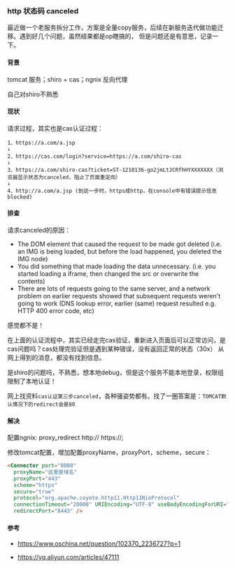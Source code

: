 ### http 状态码 canceled

最近做一个老服务拆分工作，方案是全量copy服务，后续在新服务迭代做功能迁移。遇到好几个问题，虽然结果都是op瞎搞的，
但是问题还是有意思，记录一下。

#### 背景
tomcat 服务；shiro + cas；ngnix 反向代理

自己对shiro不熟悉

#### 现状
请求过程，其实也是cas认证过程：
``` 
1、https://a.com/a.jsp
↓
2、https://cas.com/login?service=https://a.com/shiro-cas
↓
3、https://a.com/shiro-cas?ticket=ST-1210136-go2jmLtJCRfhHYXXXXXXX（浏览器显示状态为canceled，阻止了页面重定向）
↓
4、http://a.com/a.jsp (到这一步时，https成http，在console中有错误提示信息blocked)
```


#### 排查
请求canceled的原因：

- The DOM element that caused the request to be made got deleted (i.e. an IMG is being loaded, but before the load happened, you deleted the IMG node)
- You did something that made loading the data unnecessary. (i.e. you started loading a iframe, then changed the src or overwrite the contents)
- There are lots of requests going to the same server, and a network problem on earlier requests showed that subsequent requests weren't going to work (DNS lookup error, earlier (same) request resulted e.g. HTTP 400 error code, etc)

感觉都不是！

在上面的认证流程中，其实已经走完cas验证，重新进入页面后可以正常访问，是cas问题吗？cas处理完验证但是遇到某种错误，没有返回正常的状态（30x）
从网上得到的消息，都没有找到信息。

是shiro的问题吗，不熟悉，想本地debug，但是这个服务不能本地登录，权限组限制了本地认证！ 

网上找资料``cas认证第三步canceled``，各种骚姿势都有。找了一圈答案是：``TOMCAT默认情况下的redirect会是80``

#### 解决
配置ngnix: proxy_redirect       http:// https://;

修改tomcat配置，增加配置proxyName，proxyPort，scheme，secure：
``` html
<Connector port="8080"
  proxyName="这里是域名"
  proxyPort="443"
  scheme="https"
  secure="true"
  protocol="org.apache.coyote.http11.Http11NioProtocol"
  connectionTimeout="20000" URIEncoding="UTF-8" useBodyEncodingForURI="true"
  redirectPort="8443" />
```

#### 参考
- https://www.oschina.net/question/102370_2236727?p=1

- https://yq.aliyun.com/articles/47111

